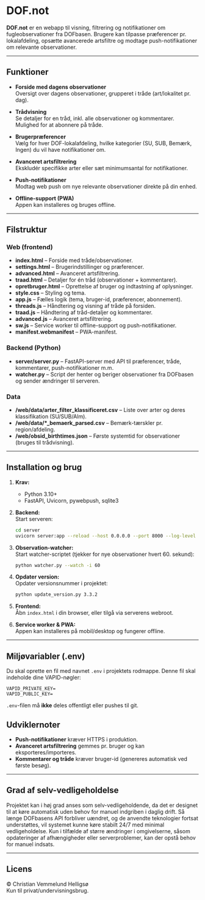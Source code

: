 # DOF.not

**DOF.not** er en webapp til visning, filtrering og notifikationer om fugleobservationer fra DOFbasen. Brugere kan tilpasse præferencer pr. lokalafdeling, opsætte avancerede artsfiltre og modtage push-notifikationer om relevante observationer.

---

## Funktioner

- **Forside med dagens observationer**  
  Oversigt over dagens observationer, grupperet i tråde (art/lokalitet pr. dag).

- **Trådvisning**  
  Se detaljer for en tråd, inkl. alle observationer og kommentarer. Mulighed for at abonnere på tråde.

- **Brugerpræferencer**  
  Vælg for hver DOF-lokalafdeling, hvilke kategorier (SU, SUB, Bemærk, Ingen) du vil have notifikationer om.

- **Avanceret artsfiltrering**  
  Ekskludér specifikke arter eller sæt minimumsantal for notifikationer.

- **Push-notifikationer**  
  Modtag web push om nye relevante observationer direkte på din enhed.

- **Offline-support (PWA)**  
  Appen kan installeres og bruges offline.

---

## Filstruktur

### Web (frontend)

- **index.html** – Forside med tråde/observationer.
- **settings.html** – Brugerindstillinger og præferencer.
- **advanced.html** – Avanceret artsfiltrering.
- **traad.html** – Detaljer for én tråd (observationer + kommentarer).
- **opretbruger.html** – Oprettelse af bruger og indtastning af oplysninger.
- **style.css** – Styling og tema.
- **app.js** – Fælles logik (tema, bruger-id, præferencer, abonnement).
- **threads.js** – Håndtering og visning af tråde på forsiden.
- **traad.js** – Håndtering af tråd-detaljer og kommentarer.
- **advanced.js** – Avanceret artsfiltrering.
- **sw.js** – Service worker til offline-support og push-notifikationer.
- **manifest.webmanifest** – PWA-manifest.

### Backend (Python)

- **server/server.py** – FastAPI-server med API til præferencer, tråde, kommentarer, push-notifikationer m.m.
- **watcher.py** – Script der henter og beriger observationer fra DOFbasen og sender ændringer til serveren.

### Data

- **/web/data/arter_filter_klassificeret.csv** – Liste over arter og deres klassifikation (SU/SUB/Alm).
- **/web/data/*_bemaerk_parsed.csv** – Bemærk-tærskler pr. region/afdeling.
- **/web/obsid_birthtimes.json** – Første systemtid for observationer (bruges til trådvisning).

---

## Installation og brug

1. **Krav:**  
   - Python 3.10+  
   - FastAPI, Uvicorn, pywebpush, sqlite3

2. **Backend:**  
   Start serveren:
   ```sh
   cd server
   uvicorn server:app --reload --host 0.0.0.0 --port 8000 --log-level info --access-log
   ```

3. **Observation-watcher:**  
   Start watcher-scriptet (tjekker for nye observationer hvert 60. sekund):
   ```sh
   python watcher.py --watch -i 60
   ```

4. **Opdater version:**  
   Opdater versionsnummer i projektet:
   ```sh
   python update_version.py 3.3.2
   ```

5. **Frontend:**  
   Åbn `index.html` i din browser, eller tilgå via serverens webroot.

6. **Service worker & PWA:**  
   Appen kan installeres på mobil/desktop og fungerer offline.

---

## Miljøvariabler (.env)

Du skal oprette en fil med navnet `.env` i projektets rodmappe. Denne fil skal indeholde dine VAPID-nøgler:

```
VAPID_PRIVATE_KEY=
VAPID_PUBLIC_KEY=
```

`.env`-filen må **ikke** deles offentligt eller pushes til git.

## Udviklernoter

- **Push-notifikationer** kræver HTTPS i produktion.
- **Avanceret artsfiltrering** gemmes pr. bruger og kan eksporteres/importeres.
- **Kommentarer og tråde** kræver bruger-id (genereres automatisk ved første besøg).

---

## Grad af selv-vedligeholdelse

Projektet kan i høj grad anses som selv-vedligeholdende, da det er designet til at køre automatisk uden behov for manuel indgriben i daglig drift. Så længe DOFbasens API forbliver uændret, og de anvendte teknologier fortsat understøttes, vil systemet kunne køre stabilt 24/7 med minimal vedligeholdelse. Kun i tilfælde af større ændringer i omgivelserne, såsom opdateringer af afhængigheder eller serverproblemer, kan der opstå behov for manuel indsats.

---

## Licens

© Christian Vemmelund Helligsø  
Kun til privat/undervisningsbrug.
